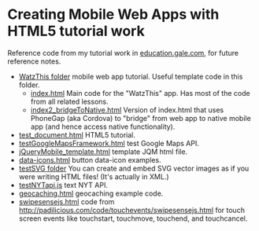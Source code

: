 # Creating Mobile Web Apps with HTML5 tutorial work
Reference code from my tutorial work in [education.gale.com](http://education.gale.com/l-camb95167/online-courses/mobile-app-development), for future reference notes.

* [WatzThis folder](https://github.com/hchiam/embeddedWebApps/tree/master/creating_Mobile_Apps_with_HTML5/WatzThis) mobile web app tutorial.  Useful template code in this folder.
    * [index.html](https://github.com/hchiam/embeddedWebApps/tree/master/creating_Mobile_Apps_with_HTML5/WatzThis/index.html) Main code for the "WatzThis" app.  Has most of the code from all related lessons.
    * [index2_bridgeToNative.html](https://github.com/hchiam/embeddedWebApps/tree/master/creating_Mobile_Apps_with_HTML5/WatzThis/index2_bridgeToNative.html) Version of index.html that uses PhoneGap (aka Cordova) to "bridge" from web app to native mobile app (and hence access native functionality).
* [test_document.html](https://github.com/hchiam/embeddedWebApps/blob/master/creating_Mobile_Apps_with_HTML5/test_document.html) HTML5 tutorial.
* [testGoogleMapsFramework.html](https://github.com/hchiam/embeddedWebApps/blob/master/creating_Mobile_Apps_with_HTML5/testGoogleMapsFramework.html) test Google Maps API.
* [jQueryMobile_template.html](https://github.com/hchiam/embeddedWebApps/blob/master/creating_Mobile_Apps_with_HTML5/jQueryMobile_template.html) template JQM html file.
* [data-icons.html](https://github.com/hchiam/embeddedWebApps/blob/master/creating_Mobile_Apps_with_HTML5/data-icons.html) button data-icon examples.
* [testSVG folder](https://github.com/hchiam/embeddedWebApps/blob/master/creating_Mobile_Apps_with_HTML5/testSVG) You can create and embed SVG vector images as if you were writing HTML files! (It's actually in XML.)
* [testNYTapi.js](https://github.com/hchiam/embeddedWebApps/blob/master/creating_Mobile_Apps_with_HTML5/testNYTapi.js) text NYT API.
* [geocaching.html](https://github.com/hchiam/embeddedWebApps/blob/master/creating_Mobile_Apps_with_HTML5/geocaching.html) geocaching example code.
* [swipesensejs.html](https://github.com/hchiam/embeddedWebApps/blob/master/creating_Mobile_Apps_with_HTML5/swipesensejs.html) code from http://padilicious.com/code/touchevents/swipesensejs.html for touch screen events like touchstart, touchmove, touchend, and touchcancel.